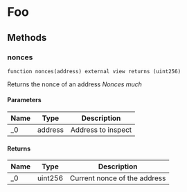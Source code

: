# Foo











## Methods

### nonces

```solidity
function nonces(address) external view returns (uint256)
```

Returns the nonce of an address
*Nonces much*




#### Parameters

| Name | Type | Description |
|---|---|---|
| _0 | address | Address to inspect |

#### Returns

| Name | Type | Description |
|---|---|---|
| _0 | uint256 | Current nonce of the address |




